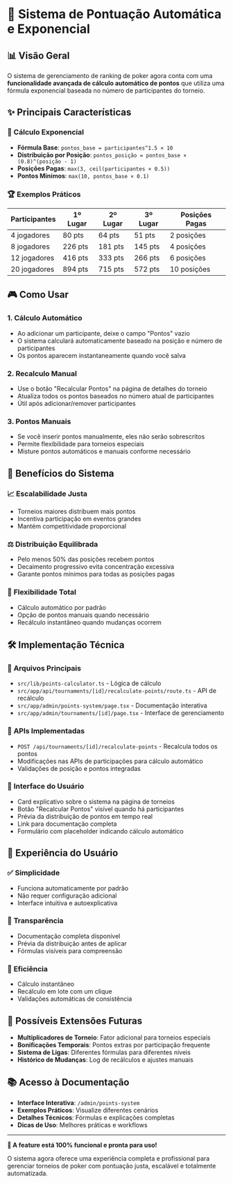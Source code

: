 # 🎯 Sistema de Pontuação Automática e Exponencial

## 📊 Visão Geral

O sistema de gerenciamento de ranking de poker agora conta com uma **funcionalidade avançada de cálculo automático de pontos** que utiliza uma fórmula exponencial baseada no número de participantes do torneio.

## ✨ Principais Características

### 🔢 Cálculo Exponencial
- **Fórmula Base**: `pontos_base = participantes^1.5 × 10`
- **Distribuição por Posição**: `pontos_posição = pontos_base × (0.8)^(posição - 1)`
- **Posições Pagas**: `max(3, ceil(participantes × 0.5))`
- **Pontos Mínimos**: `max(10, pontos_base × 0.1)`

### 🏆 Exemplos Práticos

| Participantes | 1º Lugar | 2º Lugar | 3º Lugar | Posições Pagas |
|---------------|----------|----------|----------|----------------|
| 4 jogadores   | 80 pts   | 64 pts   | 51 pts   | 2 posições     |
| 8 jogadores   | 226 pts  | 181 pts  | 145 pts  | 4 posições     |
| 12 jogadores  | 416 pts  | 333 pts  | 266 pts  | 6 posições     |
| 20 jogadores  | 894 pts  | 715 pts  | 572 pts  | 10 posições    |

## 🎮 Como Usar

### 1. **Cálculo Automático**
- Ao adicionar um participante, deixe o campo "Pontos" vazio
- O sistema calculará automaticamente baseado na posição e número de participantes
- Os pontos aparecem instantaneamente quando você salva

### 2. **Recalculo Manual**
- Use o botão "Recalcular Pontos" na página de detalhes do torneio
- Atualiza todos os pontos baseados no número atual de participantes
- Útil após adicionar/remover participantes

### 3. **Pontos Manuais**
- Se você inserir pontos manualmente, eles não serão sobrescritos
- Permite flexibilidade para torneios especiais
- Misture pontos automáticos e manuais conforme necessário

## 🎯 Benefícios do Sistema

### 📈 **Escalabilidade Justa**
- Torneios maiores distribuem mais pontos
- Incentiva participação em eventos grandes
- Mantém competitividade proporcional

### ⚖️ **Distribuição Equilibrada**
- Pelo menos 50% das posições recebem pontos
- Decaimento progressivo evita concentração excessiva
- Garante pontos mínimos para todas as posições pagas

### 🔄 **Flexibilidade Total**
- Cálculo automático por padrão
- Opção de pontos manuais quando necessário
- Recálculo instantâneo quando mudanças ocorrem

## 🛠️ Implementação Técnica

### 📁 **Arquivos Principais**
- `src/lib/points-calculator.ts` - Lógica de cálculo
- `src/app/api/tournaments/[id]/recalculate-points/route.ts` - API de recálculo
- `src/app/admin/points-system/page.tsx` - Documentação interativa
- `src/app/admin/tournaments/[id]/page.tsx` - Interface de gerenciamento

### 🔧 **APIs Implementadas**
- `POST /api/tournaments/[id]/recalculate-points` - Recalcula todos os pontos
- Modificações nas APIs de participações para cálculo automático
- Validações de posição e pontos integradas

### 🎨 **Interface do Usuário**
- Card explicativo sobre o sistema na página de torneios
- Botão "Recalcular Pontos" visível quando há participantes
- Prévia da distribuição de pontos em tempo real
- Link para documentação completa
- Formulário com placeholder indicando cálculo automático

## 🎪 **Experiência do Usuário**

### ✅ **Simplicidade**
- Funciona automaticamente por padrão
- Não requer configuração adicional
- Interface intuitiva e autoexplicativa

### 📖 **Transparência**
- Documentação completa disponível
- Prévia da distribuição antes de aplicar
- Fórmulas visíveis para compreensão

### 🚀 **Eficiência**
- Cálculo instantâneo
- Recálculo em lote com um clique
- Validações automáticas de consistência

## 🔮 **Possíveis Extensões Futuras**

- **Multiplicadores de Torneio**: Fator adicional para torneios especiais
- **Bonificações Temporais**: Pontos extras por participação frequente
- **Sistema de Ligas**: Diferentes fórmulas para diferentes níveis
- **Histórico de Mudanças**: Log de recálculos e ajustes manuais

## 📚 **Acesso à Documentação**

- **Interface Interativa**: `/admin/points-system`
- **Exemplos Práticos**: Visualize diferentes cenários
- **Detalhes Técnicos**: Fórmulas e explicações completas
- **Dicas de Uso**: Melhores práticas e workflows

---

**🎉 A feature está 100% funcional e pronta para uso!**

O sistema agora oferece uma experiência completa e profissional para gerenciar torneios de poker com pontuação justa, escalável e totalmente automatizada.

